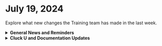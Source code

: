 # July 19, 2024

Explore what new changes the Training team has made in the last week.

<details>

<summary><strong>General News and Reminders</strong></summary>

* **Game Tip of the Week:** :speak\_no\_evil:
* **SHOUT OUTS** **TO:**
  * Carlos, Marcel, Shmily, Oliva, Michael, Josh
  * Take the[foundations-certification.md](../../cluck-university/rewst-foundations/foundations-certification.md "mention") Exam, collect your prestigious **Certified Rewster** badge in Discord.  As well as access to a super secret Discord channel.
* Join us in our [Cluck-U Discord channel](https://discord.com/channels/936789089703845988/1121465945295167588) if you have any questions, comments, or concerns!

</details>

<details>

<summary><strong>Cluck U and Documentation Updates</strong></summary>

**What's New at Cluck University?**

* The Rewst 204 video is now available: [modular-automation-through-abstraction.md](../../cluck-university/clean-automation/modular-automation-through-abstraction.md "mention")
* Rewst 205 sign-ups will be available very very very soon. You'll be able to find out first in Discord.

**The List of Reminders:**

* We'd love to get your feedback on our Training and Documentation! [Please fill out this form to let us know how we can improve](https://app.sli.do/event/m8C3AjPUnuDgpkVDmPsQL3)!
* You can make training and documentation requests at [https://rewst.canny.io/](https://rewst.canny.io/)
* [Sign up for the Office Hours](https://calendly.com/cluck-u/office-hours?) and the[ ROC AMA](https://calendly.com/cluck-u/roc-ama) to work through any questions you have during and after training!

**New & Updated Pages:**

* [july-12-2024-weve-been-trying-to-reach-you-regarding-your-devices-extended-warranty.md](../roc-open-mics/2024-roc-open-mics/july-12-2024-weve-been-trying-to-reach-you-regarding-your-devices-extended-warranty.md "mention")
* [july-5-2024-freedom-to-innovate-day.md](../roc-open-mics/2024-roc-open-mics/july-5-2024-freedom-to-innovate-day.md "mention") page added
* [custom-integrations](../../documentation/integrations/other/custom-integrations/ "mention") section added and [custom-integrations-v2.md](../../documentation/integrations/custom-integrations/custom-integrations-v2.md "mention") page added&#x20;

</details>

